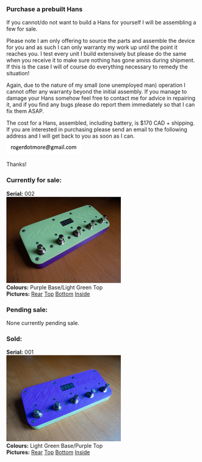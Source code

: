 ### Purchase a prebuilt Hans
If you cannot/do not want to build a Hans for yourself I will be assembling a few for sale.

Please note I am only offering to source the parts and assemble the device for you and as such I can only warranty my work up until the point it reaches you. I test every unit I build extensively but please do the same when you receive it to make sure nothing has gone amiss during shipment. If this is the case I will of course do everything necessary to remedy the situation!

Again, due to the nature of my small (one unemployed man) operation I cannot offer any warranty beyond the initial assembly. 
If you manage to damage your Hans somehow feel free to contact me for advice in repairing it, and if you find any bugs please do report them immediately so that I can fix them ASAP.

The cost for a Hans, assembled, including battery, is $170 CAD + shipping.
If you are interested in purchasing please send an email to the following address and I will get back to you as soon as I can.<br>
<img src=https://raw.githubusercontent.com/hunked/hans/main/builds/contact.png>

Thanks!


### Currently for sale:

**Serial:** 002<br>
<img src=https://raw.githubusercontent.com/hunked/hans/main/builds/002/002-front.jpg width=300><br>
**Colours:** Purple Base/Light Green Top<br>
**Pictures:** [Rear](https://raw.githubusercontent.com/hunked/hans/main/builds/002/002-rear.jpg) [Top](https://raw.githubusercontent.com/hunked/hans/main/builds/002/002-top.jpg) [Bottom](https://raw.githubusercontent.com/hunked/hans/main/builds/002/002-bottom.jpg) [Inside](https://raw.githubusercontent.com/hunked/hans/main/builds/002/002-inside.jpg) 

### Pending sale:

None currently pending sale.

### Sold:
**Serial:** 001<br>
<img src=https://raw.githubusercontent.com/hunked/hans/main/builds/001/001-front.jpg width=300><br>
**Colours:** Light Green Base/Purple Top<br>
**Pictures:** [Rear](https://raw.githubusercontent.com/hunked/hans/main/builds/001/001-rear.jpg) [Top](https://raw.githubusercontent.com/hunked/hans/main/builds/001/001-top.jpg) [Bottom](https://raw.githubusercontent.com/hunked/hans/main/builds/001/001-bottom.jpg) [Inside](https://raw.githubusercontent.com/hunked/hans/main/builds/001/001-inside.jpg) 
